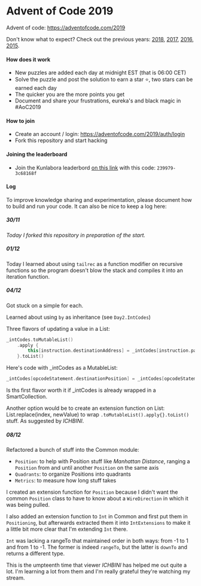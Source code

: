 # Advent of Code 2019

Advent of code: https://adventofcode.com/2019

Don't know what to expect? Check out the previous years: [2018](https://adventofcode.com/2018), [2017](https://adventofcode.com/2017), [2016](https://adventofcode.com/2016), [2015](https://adventofcode.com/2015).

#### How does it work

- New puzzles are added each day at midnight EST (that is 06:00 CET)
- Solve the puzzle and post the solution to earn a star :star:,​ two stars can be earned each day
- The quicker you are the more points you get
- Document and share your frustrations, eureka's and black magic in #AoC2019

#### How to join

- Create an account / login: https://adventofcode.com/2019/auth/login
- Fork this repository and start hacking

#### Joining the leaderboard

- Join the Kunlabora leaderbord [on this link](https://adventofcode.com/2019/leaderboard/private) with this code: `239979-3c68168f`

#### Log

To improve knowledge sharing and experimentation, please document how to build and run your code. It can also be nice to keep a log here:

##### _30/11_

_Today I forked this repository in preparation of the start._

##### _01/12_

Today I learned about using `tailrec` as a function modifier on recursive functions so the program doesn't blow the stack and compiles it into an iteration function.

##### _04/12_

Got stuck on a simple for each.

Learned about using `by` as inheritance (see `Day2.IntCodes`)

Three flavors of updating a value in a List:

```kotlin
_intCodes.toMutableList()
    .apply {
        this[instruction.destinationAddress] = _intCodes[instruction.parameterAddress1] * _intCodes[instruction.parameterAddress2]
    }.toList()
```
Here's code with _intCodes as a MutableList:
```kotlin
_intCodes[opcodeStatement.destinationPosition] = _intCodes[opcodeStatement.position1] * _intCodes[opcodeStatement.position2]
```

Is ths first flavor worth it if _intCodes is already wrapped in a SmartCollection.

Another option would be to create an extension function on List: List.replace(index, newValue) to wrap `.toMutableList().apply{}.toList()` stuff.
As suggested by _ICHBINI_.

##### _08/12_

Refactored a bunch of stuff into the Common module:
* `Position`: to help with Position stuff like _Manhattan Distance_, ranging a `Position` from and until another `Position` on the same axis
* `Quadrants`: to organize Positions into quadrants
* `Metrics`: to measure how long stuff takes

I created an extension function for `Position` because I didn't want the common `Position` class to have to know about a `WireDirection` in which it was being pulled.

I also added an extension function to `Int` in Common and first put them in `Positioning`, but afterwards extracted them it into `IntExtensions` to make it a little bit more clear that I'm extending `Int` there.

`Int` was lacking a rangeTo that maintained order in both ways: from -1 to 1 and from 1 to -1. The former is indeed `rangeTo`, but the latter is `downTo` and returns a different type.

This is the umpteenth time that viewer _ICHBINI_ has helped me out quite a lot. I'm learning a lot from them and I'm really grateful they're watching my stream.
